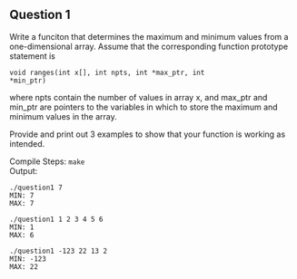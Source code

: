 ## Question 1

Write a funciton that determines the maximum and minimum values from a one-dimensional array. Assume that the corresponding function prototype statement is

<code>void ranges(int x[], int npts, int *max_ptr, int *min_ptr)</code>

where npts contain the number of values in array x, and max_ptr and min_ptr are pointers to the variables in which to store the maximum and minimum values in the array.

Provide and print out 3 examples to show that your function is working as intended.

Compile Steps: 
`make`  
Output:
```
./question1 7
MIN: 7
MAX: 7
```
```
./question1 1 2 3 4 5 6
MIN: 1
MAX: 6
```
```
./question1 -123 22 13 2
MIN: -123
MAX: 22
```

